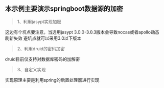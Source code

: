 ## 本示例主要演示springboot数据源的加密

> 1、利用jasypt实现加密

这边有个坑点要注意，当选用jasypt 3.0.0-3.0.3版本会导致nocas或者apollo动态刷新失效
避坑点就可以采用3.0以下版本

> 2、利用druid的密码加密

druid目前仅支持对数据库密码的加解密

> 3、自定义实现

实现原理主要是利用spring的后置处理器进行实现